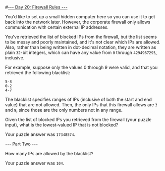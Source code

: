 #[--- Day 20: Firewall Rules ---](http://adventofcode.com/2016/day/20)

You'd like to set up a small hidden computer here so you can use it to get back into the network later. However, the corporate firewall only allows communication with certain external IP addresses.

You've retrieved the list of blocked IPs from the firewall, but the list seems to be messy and poorly maintained, and it's not clear which IPs are allowed. Also, rather than being written in dot-decimal notation, they are written as plain ``32``-bit integers, which can have any value from ``0`` through ``4294967295``, inclusive.

For example, suppose only the values 0 through 9 were valid, and that you retrieved the following blacklist:

``5-8``  
``0-2``  
``4-7``  

The blacklist specifies ranges of IPs (inclusive of both the start and end value) that are not allowed. Then, the only IPs that this firewall allows are ``3`` and ``9``, since those are the only numbers not in any range.

Given the list of blocked IPs you retrieved from the firewall (your puzzle input), what is the lowest-valued IP that is not blocked?

Your puzzle answer was ``17348574``.

--- Part Two ---

How many IPs are allowed by the blacklist?

Your puzzle answer was ``104``.
